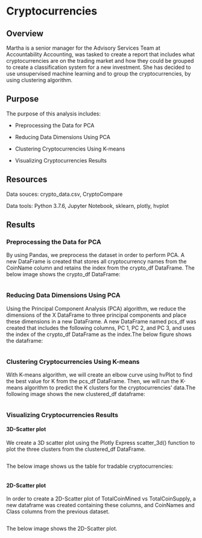 # Cryptocurrencies

## Overview

Martha is a senior manager for the Advisory Services Team at Accountability Accounting, was tasked to create a report that includes what cryptocurrencies are on the trading market and how they could be grouped to create a classification system for a new investment. She has decided to use unsupervised machine learning and to group the cryptocurrencies, by using clustering algorithm.

## Purpose

The purpose of this analysis includes:

- Preprocessing the Data for PCA

- Reducing Data Dimensions Using PCA

- Clustering Cryptocurrencies Using K-means

- Visualizing Cryptocurrencies Results

## Resources

Data souces: crypto_data.csv, CryptoCompare

Data tools: Python 3.7.6, Jupyter Notebook, sklearn, plotly, hvplot

## Results

### Preprocessing the Data for PCA
By using Pandas, we preprocess the dataset in order to perform PCA. A new DataFrame is created that stores all cryptocurrency names from the CoinName column and retains the index from the crypto_df DataFrame. The below image shows the crypto_df DataFrame:

![]()

### Reducing Data Dimensions Using PCA
Using the Principal Component Analysis (PCA) algorithm, we reduce the dimensions of the X DataFrame to three principal components and place these dimensions in a new DataFrame. A new DataFrame named pcs_df was created that includes the following columns, PC 1, PC 2, and PC 3, and uses the index of the crypto_df DataFrame as the index.The below figure shows the dataframe:

![]()

### Clustering Cryptocurrencies Using K-means

With K-means algorithm, we will create an elbow curve using hvPlot to find the best value for K from the pcs_df DataFrame. Then, we will run the K-means algorithm to predict the K clusters for the cryptocurrencies’ data.The following image shows the new clustered_df dataframe:

![]()

### Visualizing Cryptocurrencies Results

#### 3D-Scatter plot 

We create a 3D scatter plot using the Plotly Express scatter_3d() function to plot the three clusters from the clustered_df DataFrame.

![]()

The below image shows us the table for tradable cryptocurrencies:

![]()

#### 2D-Scatter plot 

In order to create a 2D-Scatter plot of TotalCoinMined vs TotalCoinSupply, a new dataframe was created containing these columns, and CoinNames and Class columns from the previous dataset.

![]()

The below image shows the 2D-Scatter plot. 






